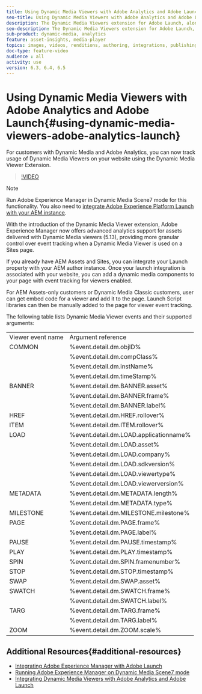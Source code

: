 ```yaml
---
title: Using Dynamic Media Viewers with Adobe Analytics and Adobe Launch
seo-title: Using Dynamic Media Viewers with Adobe Analytics and Adobe Launch
description: The Dynamic Media Viewers extension for Adobe Launch, along with the release of Dynamic Media Viewers 5.13, lets customers of Dynamic Media, Adobe Analytics, and Adobe Launch use events and data specific for the Dynamic Media Viewers in their Adobe Launch configuration.
seo-description: The Dynamic Media Viewers extension for Adobe Launch, along with the release of Dynamic Media Viewers 5.13, lets customers of Dynamic Media, Adobe Analytics, and Adobe Launch use events and data specific for the Dynamic Media Viewers in their Adobe Launch configuration. 
sub-product: dynamic-media, analytics
feature: asset-insights, media-player
topics: images, videos, renditions, authoring, integrations, publishing 
doc-type: feature-video
audience : all
activity: use
version: 6.3, 6.4, 6.5
---
```


# Using Dynamic Media Viewers with Adobe Analytics and Adobe Launch{#using-dynamic-media-viewers-adobe-analytics-launch}

For customers with Dynamic Media and Adobe Analytics, you can now track usage of Dynamic Media Viewers on your website using the Dynamic Media Viewer Extension.

>[!VIDEO](https://video.tv.adobe.com/v/29308/?quality=12&learn=on)

>[!NOTE]
>
> Run Adobe Experience Manager in Dynamic Media Scene7 mode for this functionality. You also need to [integrate Adobe Experience Platform Launch with your AEM instance](https://docs.adobe.com/content/help/en/experience-manager-learn/sites/integrations/adobe-launch-integration-tutorial-understand.html).

With the introduction of the Dynamic Media Viewer extension, Adobe Experience Manager now offers advanced analytics support for assets delivered with Dynamic Media viewers (5.13), providing more granular control over event tracking when a Dynamic Media Viewer is used on a Sites page.

If you already have AEM Assets and Sites, you can integrate your Launch property with your AEM author instance. Once your launch integration is associated with your website, you can add a dynamic media components to your page with event tracking for viewers enabled.

For AEM Assets-only customers or Dynamic Media Classic customers, user can get embed code for a viewer and add it to the page. Launch Script libraries can then be manually added to the page for viewer event tracking.

The following table lists Dynamic Media Viewer events and their supported arguments:

<table>
   <tbody>
      <tr>
         <td>Viewer event name</td>
         <td>Argument reference</td>
      </tr>
      <tr>
         <td> COMMON </td>
         <td> %event.detail.dm.objID% </td>
      </tr>
      <tr>
         <td>&nbsp;</td>
         <td> %event.detail.dm.compClass% </td>
      </tr>
      <tr>
         <td>&nbsp;</td>
         <td> %event.detail.dm.instName% </td>
      </tr>
      <tr>
         <td>&nbsp;</td>
         <td> %event.detail.dm.timeStamp% </td>
      </tr>
      <tr>
         <td> BANNER <br></td>
         <td> %event.detail.dm.BANNER.asset% </td>
      </tr>
      <tr>
         <td>&nbsp;</td>
         <td> %event.detail.dm.BANNER.frame% </td>
      </tr>
      <tr>
         <td>&nbsp;</td>
         <td> %event.detail.dm.BANNER.label% </td>
      </tr>
      <tr>
         <td> HREF </td>
         <td> %event.detail.dm.HREF.rollover% </td>
      </tr>
      <tr>
         <td> ITEM </td>
         <td> %event.detail.dm.ITEM.rollover% </td>
      </tr>
      <tr>
         <td> LOAD </td>
         <td> %event.detail.dm.LOAD.applicationname% </td>
      </tr>
      <tr>
         <td><strong>&nbsp;</strong></td>
         <td> %event.detail.dm.LOAD.asset% </td>
      </tr>
      <tr>
         <td><strong>&nbsp;</strong></td>
         <td> %event.detail.dm.LOAD.company% </td>
      </tr>
      <tr>
         <td><strong>&nbsp;</strong></td>
         <td> %event.detail.dm.LOAD.sdkversion% </td>
      </tr>
      <tr>
         <td><strong>&nbsp;</strong></td>
         <td> %event.detail.dm.LOAD.viewertype% </td>
      </tr>
      <tr>
         <td><strong>&nbsp;</strong></td>
         <td> %event.detail.dm.LOAD.viewerversion% </td>
      </tr>
      <tr>
         <td> METADATA </td>
         <td> %event.detail.dm.METADATA.length% </td>
      </tr>
      <tr>
         <td>&nbsp;</td>
         <td> %event.detail.dm.METADATA.type% </td>
      </tr>
      <tr>
         <td> MILESTONE </td>
         <td> %event.detail.dm.MILESTONE.milestone% </td>
      </tr>
      <tr>
         <td> PAGE </td>
         <td> %event.detail.dm.PAGE.frame% </td>
      </tr>
      <tr>
         <td>&nbsp;</td>
         <td> %event.detail.dm.PAGE.label% </td>
      </tr>
      <tr>
         <td> PAUSE </td>
         <td> %event.detail.dm.PAUSE.timestamp% </td>
      </tr>
      <tr>
         <td> PLAY </td>
         <td> %event.detail.dm.PLAY.timestamp% </td>
      </tr>
      <tr>
         <td> SPIN </td>
         <td> %event.detail.dm.SPIN.framenumber% </td>
      </tr>
      <tr>
         <td> STOP </td>
         <td> %event.detail.dm.STOP.timestamp% </td>
      </tr>
      <tr>
         <td> SWAP </td>
         <td> %event.detail.dm.SWAP.asset% </td>
      </tr>
      <tr>
         <td> SWATCH </td>
         <td> %event.detail.dm.SWATCH.frame% </td>
      </tr>
      <tr>
         <td>&nbsp;</td>
         <td> %event.detail.dm.SWATCH.label% </td>
      </tr>
      <tr>
         <td> TARG </td>
         <td> %event.detail.dm.TARG.frame% </td>
      </tr>
      <tr>
         <td>&nbsp;</td>
         <td> %event.detail.dm.TARG.label% </td>
      </tr>
      <tr>
         <td> ZOOM </td>
         <td> %event.detail.dm.ZOOM.scale% </td>
      </tr>
   </tbody>
</table>

## Additional Resources{#additional-resources}

* [Integrating Adobe Experience Manager with Adobe Launch](https://docs.adobe.com/content/help/en/experience-manager-learn/sites/integrations/adobe-launch-integration-tutorial-understand.html)
* [Running Adobe Experience Manager on Dynamic Media Scene7 mode](https://helpx.adobe.com/experience-manager/6-5/assets/using/config-dms7.html)
* [Integrating Dynamic Media Viewers with Adobe Analytics and Adobe Launch](https://helpx.adobe.com/experience-manager/6-5/assets/using/launch.html)

